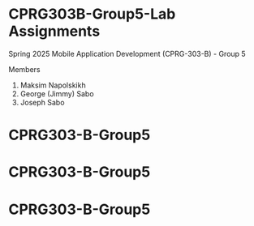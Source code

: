 # CPRG303B-Group5-Lab Assignments
Spring 2025 Mobile Application Development (CPRG-303-B) - Group 5


Members
1. Maksim Napolskikh
2. George (Jimmy) Sabo
3. Joseph Sabo
# CPRG303-B-Group5
# CPRG303-B-Group5
# CPRG303-B-Group5
